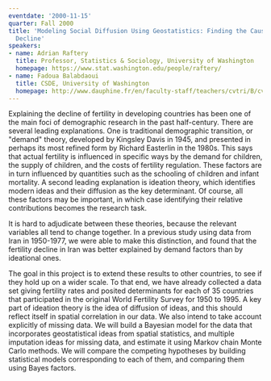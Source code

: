 ```yaml
---
eventdate: '2000-11-15'
quarter: Fall 2000
title: 'Modeling Social Diffusion Using Geostatistics: Finding the Causes of Fertility
  Decline'
speakers:
- name: Adrian Raftery
  title: Professor, Statistics & Sociology, University of Washington
  homepage: https://www.stat.washington.edu/people/raftery/
- name: Fadoua Balabdaoui
  title: CSDE, University of Washington
  homepage: http://www.dauphine.fr/en/faculty-staff/teachers/cvtri/B/cv/fadoua-balabdaoui-mohr.html
---
```

Explaining the decline of fertility in developing countries has been one of the main foci of demographic research in the past half-century. There are several leading explanations. One is traditional demographic transition, or &quot;demand&quot; theory, developed by Kingsley Davis in 1945, and presented in perhaps its most refined form by Richard Easterlin in the 1980s. This says that actual fertility is influenced in specific ways by the demand for children, the supply of children, and the costs of fertility regulation. These factors are in turn influenced by quantities such as the schooling of children and infant mortality. A second leading explanation is ideation theory, which identifies modern ideas and their diffusion as the key determinant. Of course, all these factors may be important, in which case identifying their relative contributions becomes the research task.

It is hard to adjudicate between these theories, because the relevant variables all tend to change together. In a previous study using data from Iran in 1950-1977, we were able to make this distinction, and found that the fertility decline in Iran was better explained by demand factors than by ideational ones.

The goal in this project is to extend these results to other countries, to see if they hold up on a wider scale. To that end, we have already collected a data set giving fertility rates and posited determinants for each of 35 countries that participated in the original World Fertility Survey for 1950 to 1995. A key part of ideation theory is the idea of diffusion of ideas, and this should reflect itself in spatial correlation in our data. We also intend to take account explicitly of missing data. We will build a Bayesian model for the data that incorporates geostatistical ideas from spatial statistics, and multiple imputation ideas for missing data, and estimate it using Markov chain Monte Carlo methods. We will compare the competing hypotheses by building statistical models corresponding to each of them, and comparing them using Bayes factors.